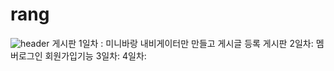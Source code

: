 # rang
![header](https://capsule-render.vercel.app/api?type=venom)
게시판 1일차 : 미니바랑 내비게이터만 만들고 게시글 등록 
게시판 2일차: 멤버로그인 회원가입기능
3일차: 
4일차: 
